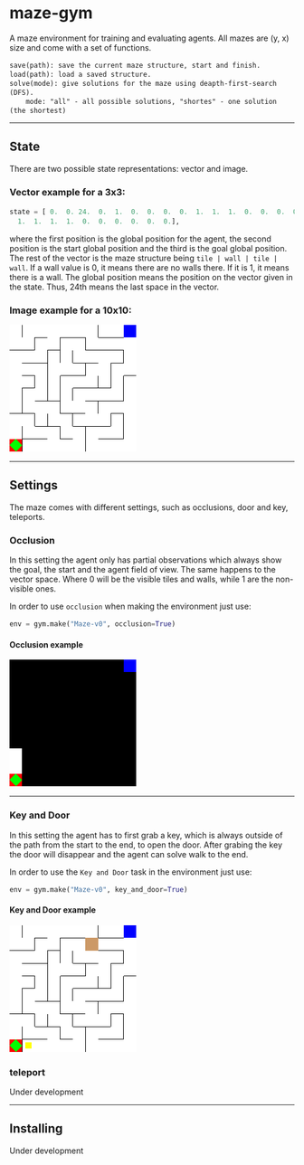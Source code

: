 # maze-gym
A maze environment for training and evaluating agents. All mazes are (y, x) size and come with a set of functions.

```
save(path): save the current maze structure, start and finish. 
load(path): load a saved structure.
solve(mode): give solutions for the maze using deapth-first-search (DFS).
    mode: "all" - all possible solutions, "shortes" - one solution (the shortest)
```

---
## State

There are two possible state representations: vector and image.

### Vector example for a 3x3:
```python
state = [ 0.  0. 24.  0.  1.  0.  0.  0.  0.  1.  1.  1.  0.  0.  0.  0.  0.  0.
  1.  1.  1.  1.  0.  0.  0.  0.  0.  0.],
```
where the first position is the global position for the agent, the second position is the start global position and the third is the goal global position. 
The rest of the vector is the maze structure being `tile | wall | tile | wall`. 
If a wall value is 0, it means there are no walls there. 
If it is 1, it means there is a wall.
The global position means the position on the vector given in the state.
Thus, 24th means the last space in the vector.

### Image example for a 10x10:

![](./maze/environment/utils/test/render_test.png)

---

## Settings

The maze comes with different settings, such as occlusions, door and key, teleports.

### Occlusion

In this setting the agent only has partial observations which always show the goal, the start and the agent field of view.
The same happens to the vector space. Where 0 will be the visible tiles and walls, while 1 are the non-visible ones.

In order to use ``occlusion`` when making the environment just use:
```python
env = gym.make("Maze-v0", occlusion=True)
```

#### Occlusion example

![](./maze/environment/utils/test/occlusion_test.png)

---

### Key and Door
In this setting the agent has to first grab a key, which is always outside of the path from the start to the end, to 
open the door. After grabing the key the door will disappear and the agent can solve walk to the end.

In order to use the ``Key and Door`` task in the environment just use:
```python
env = gym.make("Maze-v0", key_and_door=True)
```
#### Key and Door example

![](./maze/environment/utils/test/render_key_and_door_test.png)

### teleport

Under development

---

## Installing

Under development

